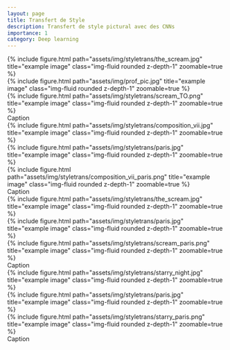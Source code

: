 ```yaml
---
layout: page
title: Transfert de Style
description: Transfert de style pictural avec des CNNs
importance: 1
category: Deep learning
---
```


<div class="row justify-content-md-center">
    <div class="col-sm mt-3 mt-md-0">
        {% include figure.html path="assets/img/styletrans/the_scream.jpg" title="example image" class="img-fluid rounded z-depth-1" zoomable=true %}
    </div>
    <div class="col-sm mt-3 mt-md-0">
        {% include figure.html path="assets/img/prof_pic.jpg" title="example image" class="img-fluid rounded z-depth-1" zoomable=true %}
    </div>
        <div class="col-sm mt-3 mt-md-0">
        {% include figure.html path="assets/img/styletrans/scream_TO.png" title="example image" class="img-fluid rounded z-depth-1" zoomable=true %}
    </div>
</div>
<div class="caption">
    Caption
</div>


<div class="row justify-content-md-center">
    <div class="col-sm mt-3 mt-md-0">
        {% include figure.html path="assets/img/styletrans/composition_vii.jpg" title="example image" class="img-fluid rounded z-depth-1" zoomable=true %}
    </div>
    <div class="col-sm mt-3 mt-md-0">
        {% include figure.html path="assets/img/styletrans/paris.jpg" title="example image" class="img-fluid rounded z-depth-1" zoomable=true %}
    </div>
        <div class="col-sm mt-3 mt-md-0">
        {% include figure.html path="assets/img/styletrans/composition_vii_paris.png" title="example image" class="img-fluid rounded z-depth-1" zoomable=true %}
    </div>
</div>
<div class="caption">
    Caption
</div>



<div class="row justify-content-md-center">
    <div class="col-sm mt-3 mt-md-0">
        {% include figure.html path="assets/img/styletrans/the_scream.jpg" title="example image" class="img-fluid rounded z-depth-1" zoomable=true %}
    </div>
    <div class="col-sm mt-3 mt-md-0">
        {% include figure.html path="assets/img/styletrans/paris.jpg" title="example image" class="img-fluid rounded z-depth-1" zoomable=true %}
    </div>
        <div class="col-sm mt-3 mt-md-0">
        {% include figure.html path="assets/img/styletrans/scream_paris.png" title="example image" class="img-fluid rounded z-depth-1" zoomable=true %}
    </div>
</div>
<div class="caption">
    Caption
</div>


<div class="row justify-content-md-center">
    <div class="col-sm mt-3 mt-md-0">
        {% include figure.html path="assets/img/styletrans/starry_night.jpg" title="example image" class="img-fluid rounded z-depth-1" zoomable=true %}
    </div>
    <div class="col-sm mt-3 mt-md-0">
        {% include figure.html path="assets/img/styletrans/paris.jpg" title="example image" class="img-fluid rounded z-depth-1" zoomable=true %}
    </div>
        <div class="col-sm mt-3 mt-md-0">
        {% include figure.html path="assets/img/styletrans/starry_paris.png" title="example image" class="img-fluid rounded z-depth-1" zoomable=true %}
    </div>
</div>
<div class="caption">
    Caption
</div>